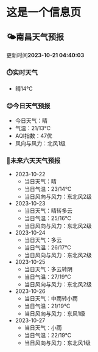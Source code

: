 # 这是一个信息页 
## 🌤️**南昌**天气预报
更新时间**2023-10-21 04:40:03**
### ⏱️实时天气
- 晴14℃
### 😊今日天气预报
- 今日天气：晴
- 气温：21/13℃
- AQI指数：47优
- 风向与风力：北风1级
### 🤩未来六天天气预报
- 2023-10-22
  - 当日天气：晴
  - 当日气温：23/14℃
  - 当日风向与风力：东北风2级
- 2023-10-23
  - 当日天气：晴转多云
  - 当日气温：25/16℃
  - 当日风向与风力：东北风2级
- 2023-10-24
  - 当日天气：多云
  - 当日气温：26/17℃
  - 当日风向与风力：东北风2级
- 2023-10-25
  - 当日天气：多云转阴
  - 当日气温：27/19℃
  - 当日风向与风力：东北风2级
- 2023-10-26
  - 当日天气：中雨转小雨
  - 当日气温：21/19℃
  - 当日风向与风力：东风1级
- 2023-10-27
  - 当日天气：小雨
  - 当日气温：22/19℃
  - 当日风向与风力：东北风1级

